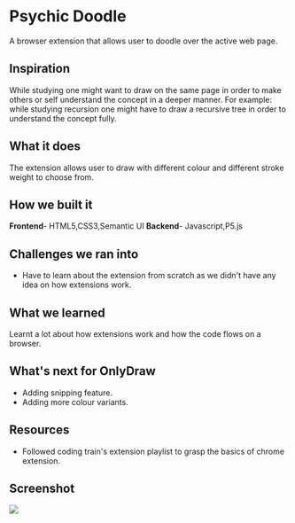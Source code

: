 # Psychic Doodle
A browser extension that allows user to doodle over the active web page.

## Inspiration
While studying one might want to draw on the same page in order to make others or self understand the concept in a deeper manner. For example: while studying recursion one might have to draw a recursive tree in order to understand the concept fully.

## What it does
The extension allows user to draw with different colour and different stroke weight to choose from.

## How we built it
**Frontend**- HTML5,CSS3,Semantic UI
**Backend**- Javascript,P5.js

## Challenges we ran into
- Have to learn about the extension from scratch as we didn't have any idea on how extensions work.

## What we learned
Learnt a lot about how extensions work and how the code flows on a browser.
## What's next for OnlyDraw
- Adding snipping feature.
- Adding more colour variants.

## Resources
- Followed coding train's extension playlist to grasp the basics of chrome extension.

## Screenshot

![](https://github.com/ritik307/onlyDraw/blob/main/screenshots/display.PNG)

